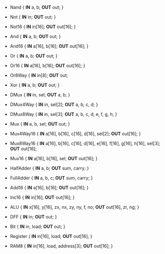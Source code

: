 * Nand { **IN** a, b; **OUT** out; }
* Not { **IN** in; **OUT** out; }
* Not16 { **IN** in[16]; **OUT** out[16]; }
* And { **IN** a, b;  **OUT** out; }
* And16 { **IN** a[16], b[16]; **OUT** out[16]; }
* Or { **IN** a, b; **OUT** out; }
* Or16 { **IN** a[16], b[16]; **OUT** out[16]; }
* Or8Way { **IN** in[8]; **OUT** out;
* Xor { **IN** a, b; **OUT** out; }
* DMux { **IN** in, sel; **OUT** a, b; }
* DMux4Way { **IN** in, sel[2]; **OUT** a, b, c, d; }
* DMux8Way { **IN** in, sel[3]; **OUT** a, b, c, d, e, f, g, h; }
* Mux { **IN** a, b, sel; **OUT** out; }
* Mux4Way16 { **IN** a[16], b[16], c[16], d[16], sel[2]; **OUT** out[16]; }
* Mux8Way16 { **IN** a[16], b[16], c[16], d[16], e[16], f[16], g[16], h[16], sel[3]; **OUT** out[16];
* Mux16 { **IN** a[16], b[16], sel; **OUT** out[16]; }

* HalfAdder { **IN** a, b; **OUT** sum, carry; }
* FullAdder { **IN** a, b, c; **OUT** sum, carry; }
* Add16 { **IN** a[16], b[16]; **OUT** out[16]; }
* Inc16 { **IN** in[16]; **OUT** out[16]; }
* ALU { **IN** x[16], y[16], zx, nx, zy, ny, f, no; **OUT** out[16], zr, ng; }

* DFF { **IN** in; **OUT** out; }
* Bit { **IN** in, load; **OUT** out; }
* Register { **IN** in[16], load; **OUT** out[16]; }
* RAM8 { **IN** in[16], load, address[3]; **OUT** out[16]; }
